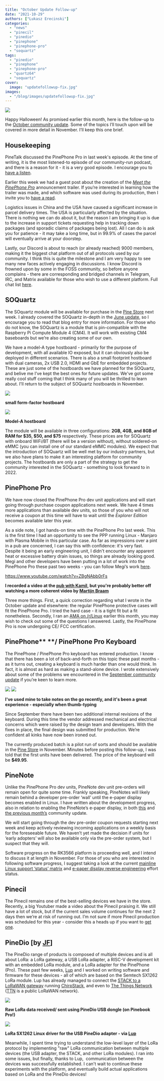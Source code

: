 ```yaml
---
title: "October Update Follow-up"
date: "2021-10-29"
authors: ["Lukasz Erecinski"]
categories:
  - "news"
  - "pinecil"
  - "pinedio"
  - "pinephone"
  - "pinephone-pro"
  - "soquartz"
tags: 
  - "pinedio"
  - "pinephone"
  - "pinephone-pro"
  - "quartz64"
  - "soquartz"
cover: 
  image: "updatefollowup-fix.jpg"
images:
  - "/blog/images/updatefollowup-fix.jpg"
---
```


![](/blog/images/updatefollowup-fix.jpg)

Happy Halloween! As promised earlier this month, here is the follow-up to the [October community update](https://www.pine64.org/2021/10/15/october-update-introducing-the-pinephone-pro/). Some of the topics I’ll touch upon will be covered in more detail in November. I’ll keep this one brief. 

## Housekeeping 

PineTalk discussed the PinePhone Pro in last week's episode. At the time of writing, it is the most listened-to episode of our community-run podcast, and there is a reason for it - it is a very good episode. I encourage you to [have a listen](https://www.pine64.org/podcast/).  

Earlier this week we had a guest post about the creation of the [_Meet the PinePhone Pro_](https://youtu.be/wP2-6Z74W44) announcement trailer. If you’re interested in learning how the trailer was made, and which software was used during its production, then I invite you to [have a read](https://www.pine64.org/2021/10/27/how-meet-the-pinephone-pro-was-made/). 

Logistics issues in China and the USA have caused a significant increase in parcel delivery times. The USA is particularly affected by the situation. There is nothing we can do about it, but the reason I am bringing it up is due to the increase in support tickets requesting help in tracking down packages (and sporadic claims of packages being lost). All I can do is ask you for patience - it may take a long time, but in 99.9% of cases the parcel will eventually arrive at your doorstep. 

Lastly, our Discord is about to reach (or already reached) 9000 members, making it the biggest chat platform out of all protocols used by our community. I think this is quite the milestone and I am very happy to see many new faces actively engaging in discussions. I know Discord is frowned upon by some in the FOSS community, so before anyone complains - there are corresponding and bridged channels in Telegram, IRC, and Matrix available for those who wish to use a different platform. Full chat list [here](https://wiki.pine64.org/wiki/Main_Page#Chat_Platforms).  

## SOQuartz

The SOquartz module will be available for purchase in the [Pine Store](https://pine64.com/product-category/compute-and-ai-modules/) next week. I already covered the SOQuartz in-depth in the [June update](https://www.pine64.org/2021/06/15/june-update-new-hardware-and-more-on-the-way/), so I encourage you to read that blog entry for more information. For those who do not know, the SOQuartz is a module that is pin-compatible with the Raspberry Pi Compute Module 4 (CM4). It will work with existing CM4 baseboards but we’re also creating some of our own. 

We have a model-A type hostboard - primarily for the purpose of development, with all available IO exposed, but it can obviously also be deployed in different scenarios. There is also a small footprint hostboard with dual cameras, 2x USB 2.0, HDMI and GbE for embedded projects. These are just some of the hostboards we have planned for the SOQuartz, and belive me I’ve kept the best ones for future updates. We've got some really cool stuff coming that I think many of you will be thrilled to learn about. I'll return to the subject of SOQuartz hostboards in November.

![](/blog/images/photo_2021-10-29_07-56-17-2.jpg)

**small form-factor hostboard**

![](/blog/images/photo_2021-10-29_07-56-16.jpg)

**Model-A hostboard**

The module will be available in three configurations: **2GB, 4GB, and 8GB of RAM for $35, $50, and $75** respectively. These prices are for SOQuartz with onboard WiFi/BT (there will be a version without), without soldered-on eMMC (you can install one of our standard eMMC modules). We expect that the introduction of SOQuartz will be well met by our industry partners, but we also have plans to make it an interesting platform for community projects. The hostboards are only a part of the strategy to get the community interested in the SOQuartz - something to look forward to in 2022. 

## PinePhone Pro 

We have now closed the PinePhone Pro dev unit applications and will start going through purchase coupon applications next week. We have 4 times more applications than available dev units, so those of you who will not receive a coupon at this time will have to wait until the _Explorer Edition_ becomes available later this year. 

As a side note, I got hands-on time with the PinePhone Pro last week. This is the first time I had an opportunity to see the PPP running Linux - Manjaro with Plasma Mobile in this particular case. As far as impressions over a pint in a pub are concerned, I can say this with confidence: it's very fast. Despite it being an early engineering unit, I didn't encounter any apparent heat or excessive battery drain issues, so things are already looking good. Megi and other developers have been putting in a lot of work into the PinePhone Pro these past two weeks - you can follow Megi’s work [here](https://xnux.eu/log/).

https://www.youtube.com/watch?v=ZBgNAbb0rFs

**I recorded a video at the [pub with Kamil](https://twitter.com/LukaszErecinsk1/status/1451630271783112704), but you're probably better off watching a more coherent video by [Martijn Braam](https://twitter.com/braam_martijn)**

Three more things. First, a quick correction regarding what I wrote in the October update and elsewhere: the regular PinePhone protective cases will fit the PinePhone Pro. I tried the hard case - it is a tight fit but a fit nonetheless. Secondly, I ran an [AMA on /r/Linux](https://www.reddit.com/r/linux/comments/qald3w/pinephone_pro_was_announced_last_week_ama/) earlier this month, you may wish to check out some of the questions I answered. Lastly, the PinePhone Pro is now undergoing CE/ FCC certification. 

## PinePhone** **/ PinePhone Pro Keyboard

The PinePhone / PinePhone Pro keyboard has entered production. I know that there has been a lot of back-and-forth on this topic these past months - as it turns out, creating a keyboard is much harder than one would think. In fact, it is almost as hard as making a stand-alone device. I wrote extensively about some of the problems we encountered in the [September community update](https://www.pine64.org/2021/09/15/september-update-hurdles-and-successes/) if you’re keen to learn more.

![](/blog/images/ppp-kb2.png) ![](/blog/images/PPP-KB.png)

**I've used mine to take notes on the go recently, and it's been a great experience - especially when thumb-typing**

Since September there have been two additional internal revisions of the keyboard. During this time the vendor addressed mechanical and electrical concerns which were raised by the design team and developers. With the fixes in place, the final design was submitted for production. We’re confident all kinks have now been ironed out.

The currently produced batch is a pilot run of sorts and should be available in the [Pine Store](https://pine64.com/product-category/smartphone-accessories/) in November. Minutes before posting this follow-up, I was told that the first units have been delivered. The price of the keyboard will be **$49.95**.

## PineNote

Unlike the PinePhone Pro dev units, PineNote dev unit pre-orders will remain open for quite some time. Frankly speaking, PineNotes will likely remain behind a developer pre-order ‘wall’ until the e-paper display becomes enabled in Linux. I have written about the development progress, also in relation to enabling the PineNote’s e-paper display, in both [this](https://www.pine64.org/2021/10/15/october-update-introducing-the-pinephone-pro/) and [the previous month’s](https://www.pine64.org/2021/09/15/september-update-hurdles-and-successes/) community update. 

We will start going through the dev pre-order coupon requests starting next week and keep actively reviewing incoming applications on a weekly basis for the foreseeable future. We haven’t yet made the decision if units for ‘early adopters’ will also be available only via the pre-order system, but I suspect that they will. 

Software progress on the RK3566 platform is proceeding well, and I intend to discuss it at length in November. For those of you who are interested in following software progress, I suggest taking a look at the current [mainline Linux support ‘status’ matrix](https://wiki.pine64.org/wiki/Quartz64_Development) and [e-paper display reverse engineering](https://wiki.pine64.org/wiki/RK3566_EBC_Reverse-Engineering) effort status.

## Pinecil

The Pinecil remains one of the best-selling devices we have in the store. Recently, a big Youtuber made a video about the Pinecil praising it. We still have a lot of stock, but if the current sales volume continues for the next 2 days then we’re at risk of running out. I’m not sure if more Pinecil production was scheduled for this year - consider this a heads up if you want to [get one](https://pine64.com/product-category/pinecil/). 

## PineDio \[by [JF](https://twitter.com/codingfield)\] 

The PineDio range of products is composed of multiple devices and is all about LoRa: a LoRa gateway, a USB LoRa adapter, a RISC-V development kit with an embedded LoRa module, and a LoRa adapter for the PinePhone (Pro). These past few weeks, [Lup](https://twitter.com/MisterTechBlog) and I worked on writing software and firmware for these devices - all of which are based on the Semtech SX1262 LoRa module. Lup has already managed to connect the [STACK to a LoRaWAN gateway](https://lupyuen.github.io/articles/lorawan2) running [ChirpStack](https://www.chirpstack.io/), and even to [The Things Network](https://lupyuen.github.io/articles/ttn) ([TTN](https://www.thethingsnetwork.org/) is a public LoRaWAN network).

![](/blog/images/lora-raw-setup.jpg)

**Raw LoRa data received/ sent using PineDio USB dongle (on Pinebook Pro!)**

![](/blog/images/usb-pinedio2-768x1024.jpg)

**LoRa SX1262 Linux driver for the USB PineDio adapter - via [Lup](https://lupyuen.github.io/articles/usb?29#whats-next)**

Meanwhile, I spent time trying to understand the low-level layer of the LoRa protocol by implementing "raw" LoRa communication between multiple devices (the USB adapter, the STACK, and other LoRa modules). I ran into some issues, but finally, thanks to Lup,  communication between the devices was successfully established. I can't wait to continue these experiments with the platform, and eventually build actual applications based on LoRa and the PineDio devices!
